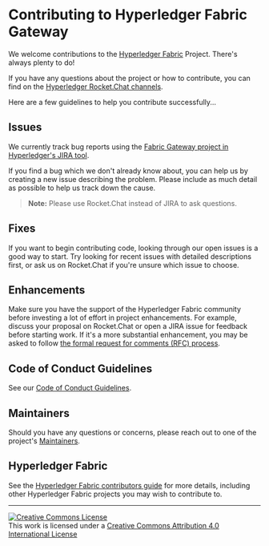 # Contributing to Hyperledger Fabric Gateway

We welcome contributions to the [Hyperledger Fabric](https://hyperledger-fabric.readthedocs.io) Project. There's always plenty to do!

If you have any questions about the project or how to contribute, you can find on the [Hyperledger Rocket.Chat channels](https://chat.hyperledger.org/home).

Here are a few guidelines to help you contribute successfully...

## Issues

We currently track bug reports using the [Fabric Gateway project in Hyperledger's JIRA tool](https://jira.hyperledger.org/projects/FABGW/summary).

If you find a bug which we don't already know about, you can help us by creating a new issue describing the problem. Please include as much detail as possible to help us track down the cause.

> **Note:** Please use Rocket.Chat instead of JIRA to ask questions.

## Fixes

If you want to begin contributing code, looking through our open issues is a good way to start. Try looking for recent issues with detailed descriptions first, or ask us on Rocket.Chat if you're unsure which issue to choose.

## Enhancements

Make sure you have the support of the Hyperledger Fabric community before investing a lot of effort in project enhancements. For example, discuss your proposal on Rocket.Chat or open a JIRA issue for feedback before starting work. If it's a more substantial enhancement, you may be asked to follow [the formal request for comments (RFC) process](https://github.com/hyperledger/fabric-rfcs/blob/main/README.md).

## Code of Conduct Guidelines <a name="conduct"></a>

See our [Code of Conduct Guidelines](https://github.com/hyperledger/.github/blob/main/CODE_OF_CONDUCT.md).

## Maintainers <a name="maintainers"></a>

Should you have any questions or concerns, please reach out to one of the project's [Maintainers](../blob/main/MAINTAINERS.md).

## Hyperledger Fabric

See the
[Hyperledger Fabric contributors guide](http://hyperledger-fabric.readthedocs.io/en/latest/CONTRIBUTING.html) for more details, including other Hyperledger Fabric projects you may wish to contribute to.

---

[![Creative Commons License](https://i.creativecommons.org/l/by/4.0/88x31.png)](http://creativecommons.org/licenses/by/4.0/)  
This work is licensed under a [Creative Commons Attribution 4.0 International License](http://creativecommons.org/licenses/by/4.0/)
